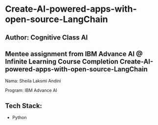 # Create-AI-powered-apps-with-open-source-LangChain
## Author: Cognitive Class AI

Mentee assignment from IBM Advance AI @ Infinite Learning
Course Completion Create-AI-powered-apps-with-open-source-LangChain
---

Nama: Sheila Laksmi Andini

Program: IBM Advance AI

## Tech Stack:
- Python
